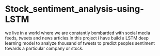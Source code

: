 # Stock_sentiment_analysis-using-LSTM
we live in a world where we are constantly bombarded with social media feeds, tweets and news articles.In this project i have build a LSTM deep learning model to analyze thousand of tweets to predict peoples sentiment towards a particular company or stock.

